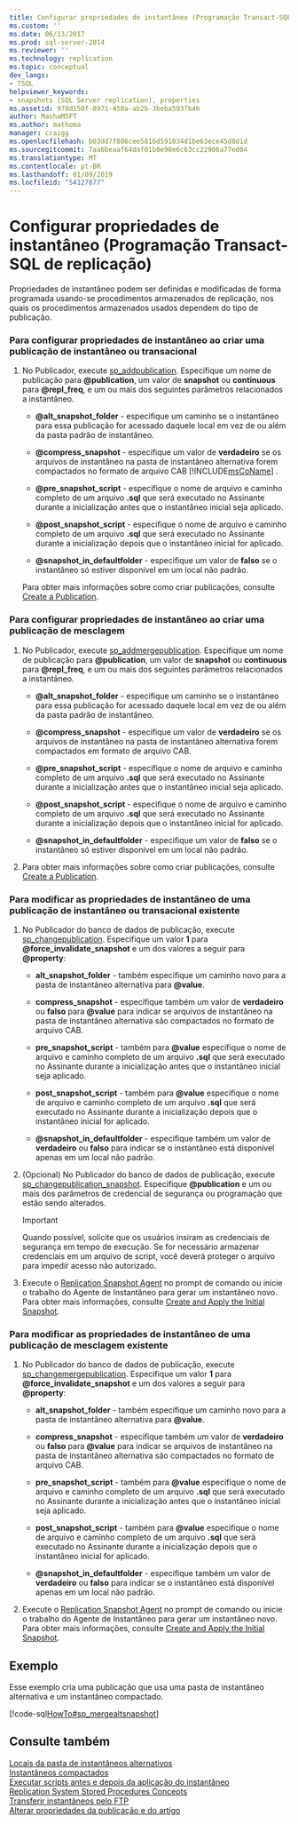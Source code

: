 ```yaml
---
title: Configurar propriedades de instantâneo (Programação Transact-SQL de replicação) | Microsoft Docs
ms.custom: ''
ms.date: 06/13/2017
ms.prod: sql-server-2014
ms.reviewer: ''
ms.technology: replication
ms.topic: conceptual
dev_langs:
- TSQL
helpviewer_keywords:
- snapshots [SQL Server replication], properties
ms.assetid: 978d150f-8971-458a-ab2b-3beba5937b46
author: MashaMSFT
ms.author: mathoma
manager: craigg
ms.openlocfilehash: b03dd7f886cee5816d591034d1be63ece45d8d1d
ms.sourcegitcommit: 7aa6beaaf64daf01b0e98e6c63cc22906a77ed04
ms.translationtype: MT
ms.contentlocale: pt-BR
ms.lasthandoff: 01/09/2019
ms.locfileid: "54127877"
---
```

# <a name="configure-snapshot-properties-replication-transact-sql-programming"></a>Configurar propriedades de instantâneo (Programação Transact-SQL de replicação)
  Propriedades de instantâneo podem ser definidas e modificadas de forma programada usando-se procedimentos armazenados de replicação, nos quais os procedimentos armazenados usados dependem do tipo de publicação.  
  
### <a name="to-configure-snapshot-properties-when-creating-a-snapshot-or-transactional-publication"></a>Para configurar propriedades de instantâneo ao criar uma publicação de instantâneo ou transacional  
  
1.  No Publicador, execute [sp_addpublication](/sql/relational-databases/system-stored-procedures/sp-addpublication-transact-sql). Especifique um nome de publicação para **@publication**, um valor de **snapshot** ou **continuous** para **@repl_freq**, e um ou mais dos seguintes parâmetros relacionados a instantâneo.  
  
    -   **@alt_snapshot_folder** - especifique um caminho se o instantâneo para essa publicação for acessado daquele local em vez de ou além da pasta padrão de instantâneo.  
  
    -   **@compress_snapshot** - especifique um valor de **verdadeiro** se os arquivos de instantâneo na pasta de instantâneo alternativa forem compactados no formato de arquivo CAB [!INCLUDE[msCoName](../../../includes/msconame-md.md)] .  
  
    -   **@pre_snapshot_script** - especifique o nome de arquivo e caminho completo de um arquivo **.sql** que será executado no Assinante durante a inicialização antes que o instantâneo inicial seja aplicado.  
  
    -   **@post_snapshot_script** - especifique o nome de arquivo e caminho completo de um arquivo **.sql** que será executado no Assinante durante a inicialização depois que o instantâneo inicial for aplicado.  
  
    -   **@snapshot_in_defaultfolder** - especifique um valor de **falso** se o instantâneo só estiver disponível em um local não padrão.  
  
     Para obter mais informações sobre como criar publicações, consulte [Create a Publication](create-a-publication.md).  
  
### <a name="to-configure-snapshot-properties-when-creating-a-merge-publication"></a>Para configurar propriedades de instantâneo ao criar uma publicação de mesclagem  
  
1.  No Publicador, execute [sp_addmergepublication](/sql/relational-databases/system-stored-procedures/sp-addmergepublication-transact-sql). Especifique um nome de publicação para **@publication**, um valor de **snapshot** ou **continuous** para **@repl_freq**, e um ou mais dos seguintes parâmetros relacionados a instantâneo.  
  
    -   **@alt_snapshot_folder** - especifique um caminho se o instantâneo para essa publicação for acessado daquele local em vez de ou além da pasta padrão de instantâneo.  
  
    -   **@compress_snapshot** - especifique um valor de **verdadeiro** se os arquivos de instantâneo na pasta de instantâneo alternativa forem compactados em formato de arquivo CAB.  
  
    -   **@pre_snapshot_script** - especifique o nome de arquivo e caminho completo de um arquivo **.sql** que será executado no Assinante durante a inicialização antes que o instantâneo inicial seja aplicado.  
  
    -   **@post_snapshot_script** - especifique o nome de arquivo e caminho completo de um arquivo **.sql** que será executado no Assinante durante a inicialização depois que o instantâneo inicial for aplicado.  
  
    -   **@snapshot_in_defaultfolder** - especifique um valor de **falso** se o instantâneo só estiver disponível em um local não padrão.  
  
2.  Para obter mais informações sobre como criar publicações, consulte [Create a Publication](create-a-publication.md).  
  
### <a name="to-modify-snapshot-properties-of-an-existing-snapshot-or-transactional-publication"></a>Para modificar as propriedades de instantâneo de uma publicação de instantâneo ou transacional existente  
  
1.  No Publicador do banco de dados de publicação, execute [sp_changepublication](/sql/relational-databases/system-stored-procedures/sp-changepublication-transact-sql). Especifique um valor **1** para **@force_invalidate_snapshot** e um dos valores a seguir para **@property**:  
  
    -   **alt_snapshot_folder** - também especifique um caminho novo para a pasta de instantâneo alternativa para **@value**.  
  
    -   **compress_snapshot** - especifique também um valor de **verdadeiro** ou **falso** para **@value** para indicar se arquivos de instantâneo na pasta de instantâneo alternativa são compactados no formato de arquivo CAB.  
  
    -   **pre_snapshot_script** - também para **@value** especifique o nome de arquivo e caminho completo de um arquivo **.sql** que será executado no Assinante durante a inicialização antes que o instantâneo inicial seja aplicado.  
  
    -   **post_snapshot_script** - também para **@value** especifique o nome de arquivo e caminho completo de um arquivo **.sql** que será executado no Assinante durante a inicialização depois que o instantâneo inicial for aplicado.  
  
    -   **@snapshot_in_defaultfolder** - especifique também um valor de **verdadeiro** ou **falso** para indicar se o instantâneo está disponível apenas em um local não padrão.  
  
2.  (Opcional) No Publicador do banco de dados de publicação, execute [sp_changepublication_snapshot](/sql/relational-databases/system-stored-procedures/sp-changepublication-snapshot-transact-sql). Especifique **@publication** e um ou mais dos parâmetros de credencial de segurança ou programação que estão sendo alterados.  
  
    > [!IMPORTANT]  
    >  Quando possível, solicite que os usuários insiram as credenciais de segurança em tempo de execução. Se for necessário armazenar credenciais em um arquivo de script, você deverá proteger o arquivo para impedir acesso não autorizado.  
  
3.  Execute o [Replication Snapshot Agent](../agents/replication-snapshot-agent.md) no prompt de comando ou inicie o trabalho do Agente de Instantâneo para gerar um instantâneo novo. Para obter mais informações, consulte [Create and Apply the Initial Snapshot](../create-and-apply-the-initial-snapshot.md).  
  
### <a name="to-modify-snapshot-properties-of-an-existing-merge-publication"></a>Para modificar as propriedades de instantâneo de uma publicação de mesclagem existente  
  
1.  No Publicador do banco de dados de publicação, execute [sp_changemergepublication](/sql/relational-databases/system-stored-procedures/sp-changemergepublication-transact-sql). Especifique um valor **1** para **@force_invalidate_snapshot** e um dos valores a seguir para **@property**:  
  
    -   **alt_snapshot_folder** - também especifique um caminho novo para a pasta de instantâneo alternativa para **@value**.  
  
    -   **compress_snapshot** - especifique também um valor de **verdadeiro** ou **falso** para **@value** para indicar se arquivos de instantâneo na pasta de instantâneo alternativa são compactados no formato de arquivo CAB.  
  
    -   **pre_snapshot_script** - também para **@value** especifique o nome de arquivo e caminho completo de um arquivo **.sql** que será executado no Assinante durante a inicialização antes que o instantâneo inicial seja aplicado.  
  
    -   **post_snapshot_script** - também para **@value** especifique o nome de arquivo e caminho completo de um arquivo **.sql** que será executado no Assinante durante a inicialização depois que o instantâneo inicial for aplicado.  
  
    -   **@snapshot_in_defaultfolder** - especifique também um valor de **verdadeiro** ou **falso** para indicar se o instantâneo está disponível apenas em um local não padrão.  
  
2.  Execute o [Replication Snapshot Agent](../agents/replication-snapshot-agent.md) no prompt de comando ou inicie o trabalho do Agente de Instantâneo para gerar um instantâneo novo. Para obter mais informações, consulte [Create and Apply the Initial Snapshot](../create-and-apply-the-initial-snapshot.md).  
  
## <a name="example"></a>Exemplo  
 Esse exemplo cria uma publicação que usa uma pasta de instantâneo alternativa e um instantâneo compactado.  
  
 [!code-sql[HowTo#sp_mergealtsnapshot](../../../snippets/tsql/SQL15/replication/howto/tsql/createmergepubaltsnapshot.sql#sp_mergealtsnapshot)]  
  
## <a name="see-also"></a>Consulte também  
 [Locais da pasta de instantâneos alternativos](../alternate-snapshot-folder-locations.md)   
 [Instantâneos compactados](../compressed-snapshots.md)   
 [Executar scripts antes e depois da aplicação do instantâneo](../snapshot-options.md#execute-scripts-before-and-after-snapshot-is-applied)   
 [Replication System Stored Procedures Concepts](../concepts/replication-system-stored-procedures-concepts.md)   
 [Transferir instantâneos pelo FTP](../transfer-snapshots-through-ftp.md)   
 [Alterar propriedades da publicação e do artigo](change-publication-and-article-properties.md)  
  
  
